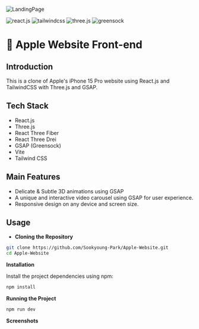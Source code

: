 ![LandingPage](https://github.com/Sookyoung-Park/Apple-Website/blob/main/assets/readme_landingPage.gif?raw=true)

<div>
    <img src="https://img.shields.io/badge/-React_JS-black?style=for-the-badge&logoColor=white&logo=react&color=000000" alt="react.js" />
    <img src="https://img.shields.io/badge/-Tailwind_CSS-black?style=for-the-badge&logoColor=white&logo=tailwindcss&color=fafafa" alt="tailwindcss" />
    <img src="https://img.shields.io/badge/-Three_JS-black?style=for-the-badge&logoColor=white&logo=threedotjs&color=8A2BE2" alt="three.js" />
    <img src="https://img.shields.io/badge/-GSAP-black?style=for-the-badge&logoColor=white&logo=greensock&color=8A2BE2" alt="greensock" />
    
</div>


# 🍏 Apple Website Front-end 

## **Introduction**

This is a clone of Apple's iPhone 15 Pro website using React.js and TailwindCSS with Three.js and GSAP.

## **Tech Stack**

- React.js
- Three.js
- React Three Fiber
- React Three Drei
- GSAP (Greensock)
- Vite
- Tailwind CSS


## **Main Features**
- Delicate & Subtle 3D animations using GSAP
- A unique and interactive video carousel using GSAP for user experience.
- Responsive design on any device and screen size.


## **Usage**
- **Cloning the Repository**

```bash
git clone https://github.com/Sookyoung-Park/Apple-Website.git
cd Apple-Website
```

**Installation**

Install the project dependencies using npm:

```bash
npm install
```

**Running the Project**

```bash
npm run dev
```


**Screenshots**
